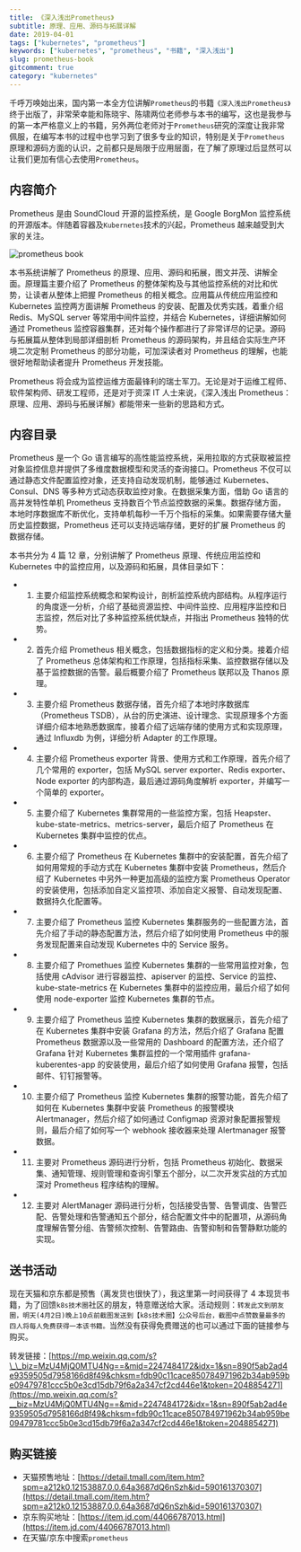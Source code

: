 ```yaml
---
title: 《深入浅出Prometheus》
subtitle: 原理、应用、源码与拓展详解
date: 2019-04-01
tags: ["kubernetes", "prometheus"]
keywords: ["kubernetes", "prometheus", "书籍", "深入浅出"]
slug: prometheus-book
gitcomment: true
category: "kubernetes"
---
```


千呼万唤始出来，国内第一本全方位讲解`Prometheus`的书籍`《深入浅出Prometheus》`终于出版了，非常荣幸能和陈晓宇、陈啸两位老师参与本书的编写，这也是我参与的第一本严格意义上的书籍，另外两位老师对于`Prometheus`研究的深度让我非常佩服，在编写本书的过程中也学习到了很多专业的知识，特别是关于`Prometheus`原理和源码方面的认识，之前都只是局限于应用层面，在了解了原理过后显然可以让我们更加有信心去使用`Prometheus`。

<!--more-->

## 内容简介

Prometheus 是由 SoundCloud 开源的监控系统，是 Google BorgMon 监控系统的开源版本。伴随着容器及`Kubernetes`技术的兴起，Prometheus 越来越受到大家的关注。

![prometheus book](https://picdn.youdianzhishi.com/images/hdK2Su.jpg)

本书系统讲解了 Prometheus 的原理、应用、源码和拓展，图文并茂、讲解全面。原理篇主要介绍了 Prometheus 的整体架构及与其他监控系统的对比和优势，让读者从整体上把握 Prometheus 的相关概念。应用篇从传统应用监控和 Kubernetes 监控两方面讲解 Prometheus 的安装、配置及优秀实践，着重介绍 Redis、MySQL server 等常用中间件监控，并结合 Kubernetes，详细讲解如何通过 Prometheus 监控容器集群，还对每个操作都进行了非常详尽的记录。源码与拓展篇从整体到局部详细剖析 Prometheus 的源码架构，并且结合实际生产环境二次定制 Prometheus 的部分功能，可加深读者对 Prometheus 的理解，也能很好地帮助读者提升 Prometheus 开发技能。

Prometheus 将会成为监控运维方面最锋利的瑞士军刀。无论是对于运维工程师、软件架构师、研发工程师，还是对于资深 IT 人士来说，《深入浅出 Prometheus：原理、应用、源码与拓展详解》都能带来一些新的思路和方式。

## 内容目录

Prometheus 是一个 Go 语言编写的高性能监控系统，采用拉取的方式获取被监控对象监控信息并提供了多维度数据模型和灵活的查询接口。Prometheus 不仅可以通过静态文件配置监控对象，还支持自动发现机制，能够通过 Kubernetes、Consul、DNS 等多种方式动态获取监控对象。在数据采集方面，借助 Go 语言的高并发特性单机 Prometheus 支持数百个节点监控数据的采集。数据存储方面，本地时序数据库不断优化，支持单机每秒一千万个指标的采集。如果需要存储大量历史监控数据，Prometheus 还可以支持远端存储，更好的扩展 Prometheus 的数据存储。

本书共分为 4 篇 12 章，分别讲解了 Prometheus 原理、传统应用监控和 Kubernetes 中的监控应用，以及源码和拓展，具体目录如下：

- 1. 主要介绍监控系统概念和架构设计，剖析监控系统内部结构。从程序运行的角度逐一分析，介绍了基础资源监控、中间件监控、应用程序监控和日志监控，然后对比了多种监控系统优缺点，并指出 Prometheus 独特的优势。
- 2. 首先介绍 Prometheus 相关概念，包括数据指标的定义和分类。接着介绍了 Prometheus 总体架构和工作原理，包括指标采集、监控数据存储以及基于监控数据的告警。最后概要介绍了 Prometheus 联邦以及 Thanos 原理。
- 3. 主要介绍 Prometheus 数据存储，首先介绍了本地时序数据库（Prometheus TSDB），从台的历史演进、设计理念、实现原理多个方面详细介绍本地熟悉数据库，接着介绍了远端存储的使用方式和实现原理，通过 Influxdb 为例，详细分析 Adapter 的工作原理。
- 4. 主要介绍 Prometheus exporter 背景、使用方式和工作原理，首先介绍了几个常用的 exporter，包括 MySQL server exporter、Redis exporter、Node exporter 的内部构造，最后通过源码角度解析 exporter，并编写一个简单的 exporter。
- 5. 主要介绍了 Kubernetes 集群常用的一些监控方案，包括 Heapster、kube-state-metrics、metrics-server，最后介绍了 Prometheus 在 Kubernetes 集群中监控的优点。
- 6. 主要介绍了 Prometheus 在 Kubernetes 集群中的安装配置，首先介绍了如何用常规的手动方式在 Kubernetes 集群中安装 Prometheus，然后介绍了 Kubernetes 中另外一种更加高级的监控方案 Prometheus Operator 的安装使用，包括添加自定义监控项、添加自定义报警、自动发现配置、数据持久化配置等。
- 7. 主要介绍了 Prometheus 监控 Kubernetes 集群服务的一些配置方法，首先介绍了手动的静态配置方法，然后介绍了如何使用 Prometheus 中的服务发现配置来自动发现 Kubernetes 中的 Service 服务。
- 8. 主要介绍了 Promethues 监控 Kubernetes 集群的一些常用监控对象，包括使用 cAdvisor 进行容器监控、apiserver 的监控、Service 的监控、kube-state-metrics 在 Kubernetes 集群中的监控应用，最后介绍了如何使用 node-exporter 监控 Kubernetes 集群的节点。
- 9. 主要介绍了 Prometheus 监控 Kubernetes 集群的数据展示，首先介绍了在 Kubernetes 集群中安装 Grafana 的方法，然后介绍了 Grafana 配置 Prometheus 数据源以及一些常用的 Dashboard 的配置方法，还介绍了 Grafana 针对 Kubernetes 集群监控的一个常用插件 grafana-kuberentes-app 的安装使用，最后介绍了如何使用 Grafana 报警，包括邮件、钉钉报警等。
- 10. 主要介绍了 Prometheus 监控 Kubernetes 集群的报警功能，首先介绍了如何在 Kubernetes 集群中安装 Prometheus 的报警模块 Alertmanager，然后介绍了如何通过 Configmap 资源对象配置报警规则，最后介绍了如何写一个 webhook 接收器来处理 Alertmanager 报警数据。
- 11. 主要对 Prometheus 源码进行分析，包括 Prometheus 初始化、数据采集、通知管理、规则管理和查询引擎五个部分，以二次开发实战的方式加深对 Prometheus 程序结构的理解。
- 12. 主要对 AlertManager 源码进行分析，包括接受告警、告警调度、告警匹配、告警处理和告警通知五个部分，结合配置文件中的配置项，从源码角度理解告警分组、告警频次控制、告警路由、告警抑制和告警静默功能的实现。

## 送书活动

现在天猫和京东都是预售（离发货也很快了），我这里第一时间获得了 4 本现货书籍，为了回馈`k8s技术圈`社区的朋友，特意赠送给大家。活动规则：`转发此文到朋友圈，明天(4月2日)晚上10点前截图发送到【k8s技术圈】公众号后台，截图中点赞数量最多的四人将每人免费获得一本该书籍。`当然没有获得免费赠送的也可以通过下面的链接参与购买。

转发链接：[https://mp.weixin.qq.com/s?\_\_biz=MzU4MjQ0MTU4Ng==&mid=2247484172&idx=1&sn=890f5ab2ad4e9359505d7958166d8f49&chksm=fdb90c11cace850784971962b34ab959be09479781ccc5b0e3cd15db79f6a2a347cf2cd446e1&token=2048854271](https://mp.weixin.qq.com/s?__biz=MzU4MjQ0MTU4Ng==&mid=2247484172&idx=1&sn=890f5ab2ad4e9359505d7958166d8f49&chksm=fdb90c11cace850784971962b34ab959be09479781ccc5b0e3cd15db79f6a2a347cf2cd446e1&token=2048854271)

## 购买链接

- 天猫预售地址：[https://detail.tmall.com/item.htm?spm=a212k0.12153887.0.0.64a3687dQ6nSzh&id=590161370307](https://detail.tmall.com/item.htm?spm=a212k0.12153887.0.0.64a3687dQ6nSzh&id=590161370307)
- 京东购买地址：[https://item.jd.com/44066787013.html](https://item.jd.com/44066787013.html)
- 在天猫/京东中搜索`prometheus`

<!--adsense-self-->

